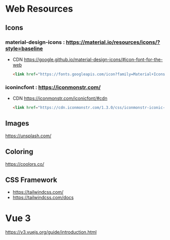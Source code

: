 # Web Resources
## Icons
### material-design-icons : https://material.io/resources/icons/?style=baseline
- CDN
  https://google.github.io/material-design-icons/#icon-font-for-the-web 
  ```html
  <link href="https://fonts.googleapis.com/icon?family=Material+Icons" rel="stylesheet" />
  ```
  
### iconincfont : https://iconmonstr.com/
- CDN 
  https://iconmonstr.com/iconicfont/#cdn
  ```html
  <link href="https://cdn.iconmonstr.com/1.3.0/css/iconmonstr-iconic-font.min.css" rel="stylesheet" />
  ```

## Images
https://unsplash.com/

## Coloring
https://coolors.co/

## CSS Framework
- https://tailwindcss.com/
- https://tailwindcss.com/docs

# Vue 3
https://v3.vuejs.org/guide/introduction.html

